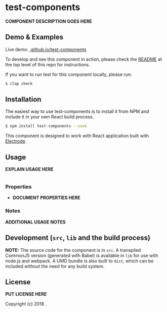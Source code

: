 # test-components

**COMPONENT DESCRIPTION GOES HERE**

## Demo & Examples

Live demo: [.github.io/test-components](http://.github.io/test-components/)

To develop and see this component in action, please check the [README](../../README.md) at the top level of this repo for instructions.

If you want to run test for this component locally, please run:

```bash
$ clap check
```

## Installation

The easiest way to use test-components is to install it from NPM and include it in your own React build process.

```bash
$ npm install test-components --save
```

This component is designed to work with React application built with [Electrode]. 

## Usage

**EXPLAIN USAGE HERE**

```js

```

### Properties

-   **DOCUMENT PROPERTIES HERE**

### Notes

**ADDITIONAL USAGE NOTES**

## Development (`src`, `lib` and the build process)

**NOTE:** The source code for the component is in `src`. A transpiled CommonJS version (generated with Babel) is available in `lib` for use with node.js and webpack. A UMD bundle is also built to `dist`, which can be included without the need for any build system.

## License

**PUT LICENSE HERE**

Copyright (c) 2018 .


[Electrode]: https://docs.electrode.io/overview/what-is-electrode.html
